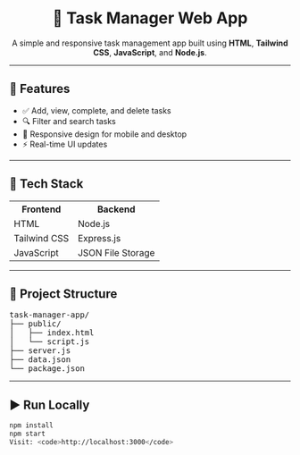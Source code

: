 <h1 align="center">📝 Task Manager Web App</h1>

<p align="center">
A simple and responsive task management app built using 
<strong>HTML</strong>, <strong>Tailwind CSS</strong>, 
<strong>JavaScript</strong>, and <strong>Node.js</strong>.
</p>

<hr/>

<h2>🔧 Features</h2>

<ul>
  <li>✅ Add, view, complete, and delete tasks</li>
  <li>🔍 Filter and search tasks</li>
  <li>📱 Responsive design for mobile and desktop</li>
  <li>⚡ Real-time UI updates</li>
</ul>

---

<h2>🚀 Tech Stack</h2>

<table>
<tr>
  <th>Frontend</th>
  <th>Backend</th>
</tr>
<tr>
  <td>HTML</td>
  <td>Node.js</td>
</tr>
<tr>
  <td>Tailwind CSS</td>
  <td>Express.js</td>
</tr>
<tr>
  <td>JavaScript</td>
  <td>JSON File Storage</td>
</tr>
</table>

---

<h2>📁 Project Structure</h2>

<pre>
task-manager-app/
├── public/
│   ├── index.html
│   └── script.js
├── server.js
├── data.json
└── package.json
</pre>

---

<h2>▶️ Run Locally</h2>


```bash
npm install
npm start
Visit: <code>http://localhost:3000</code>
